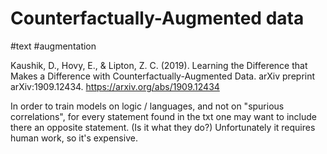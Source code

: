# Counterfactually-Augmented data

#text #augmentation

Kaushik, D., Hovy, E., & Lipton, Z. C. (2019). Learning the Difference that Makes a Difference with Counterfactually-Augmented Data. arXiv preprint arXiv:1909.12434.
https://arxiv.org/abs/1909.12434

In order to train models on logic / languages, and not on "spurious correlations", for every statement found in the txt one may want to include there an opposite statement. (Is it what they do?) Unfortunately it requires human work, so it's expensive.